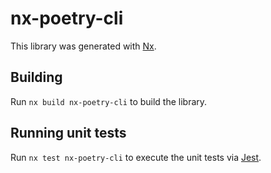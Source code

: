 # nx-poetry-cli

This library was generated with [Nx](https://nx.dev).

## Building

Run `nx build nx-poetry-cli` to build the library.

## Running unit tests

Run `nx test nx-poetry-cli` to execute the unit tests via [Jest](https://jestjs.io).
